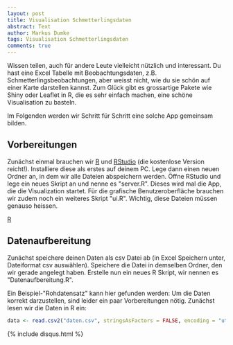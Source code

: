 ```yaml
---
layout: post
title: Visualisation Schmetterlingsdaten
abstract: Text
author: Markus Dumke
tags: Visualisation Schmetterlingsdaten
comments: true
---
```


Wissen teilen, auch für andere Leute vielleicht nützlich und interessant.
Du hast eine Excel Tabelle mit Beobachtungsdaten, z.B. Schmetterlingsbeobachtungen, aber weisst nicht, wie du sie schön auf einer Karte darstellen kannst.
Zum Glück gibt es grossartige Pakete wie Shiny oder Leaflet in R, die es sehr einfach machen, eine schöne Visualisation zu basteln.

Im Folgenden werden wir Schritt für Schritt eine solche App gemeinsam bilden.

## Vorbereitungen
Zunächst einmal brauchen wir [R](https://cran.r-project.org/bin/windows/base/) und [RStudio](https://www.rstudio.com/products/rstudio/download/) (die kostenlose Version reicht!). 
Installiere diese als erstes auf deinem PC. Lege dann einen neuen Ordner an, in dem wir alle Dateien abspeichern werden. 
Öffne RStudio und lege ein neues Skript an und nenne es "server.R". Dieses wird mal die App, die die Visualization startet. 
Für die grafische Benutzeroberfläche brauchen wir zudem noch ein weiteres Skript "ui.R". Wichtig, diese Dateien müssen genauso heissen.

<a href="https://cran.r-project.org/bin/windows/base/" target="_blank">R</a>

## Datenaufbereitung
Zunächst speichere deinen Daten als csv Datei ab (in Excel Speichern unter, Dateiformat csv auswählen). 
Speichere die Datei in demselben Ordner, den wir gerade angelegt haben. Erstelle nun ein neues R Skript, wir nennen es "Datenaufbereitung.R".

Ein Beispiel-"Rohdatensatz" kann hier gefunden werden: 
Um die Daten korrekt darzustellen, sind leider ein paar Vorbereitungen nötig. Zunächst lesen wir die Daten in R ein:
```r
data <- read.csv2("daten.csv", stringsAsFactors = FALSE, encoding = "utf8") # ersetze "daten.csv" durch den Namen des Datensatzs, falls anders.
```

{% include disqus.html %}
